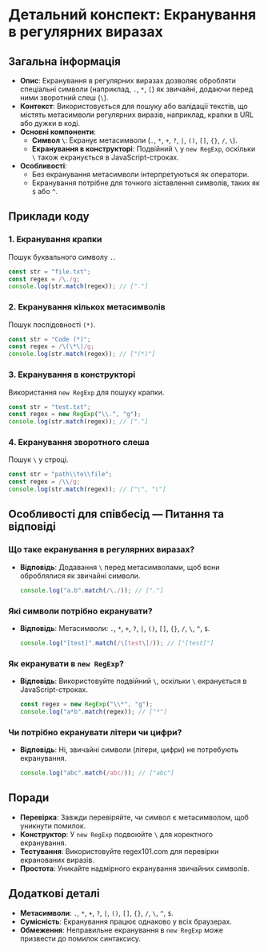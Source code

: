 # Детальний конспект: Екранування в регулярних виразах

## Загальна інформація

- **Опис**: Екранування в регулярних виразах дозволяє обробляти спеціальні символи (наприклад, `.`, `*`, `[`) як звичайні, додаючи перед ними зворотний слеш (`\`).
- **Контекст**: Використовується для пошуку або валідації текстів, що містять метасимволи регулярних виразів, наприклад, крапки в URL або дужки в коді.
- **Основні компоненти**:
  - **Символ `\`**: Екранує метасимволи (`.`, `*`, `+`, `?`, `|`, `()`, `[]`, `{}`, `/`, `\`).
  - **Екранування в конструкторі**: Подвійний `\` у `new RegExp`, оскільки `\` також екранується в JavaScript-строках.
- **Особливості**:
  - Без екранування метасимволи інтерпретуються як оператори.
  - Екранування потрібне для точного зіставлення символів, таких як `$` або `^`.

## Приклади коду

### 1. Екранування крапки

Пошук буквального символу `.`.

```javascript
const str = "file.txt";
const regex = /\./g;
console.log(str.match(regex)); // ["."]
```

### 2. Екранування кількох метасимволів

Пошук послідовності `(*)`.

```javascript
const str = "Code (*)";
const regex = /\(\*\)/g;
console.log(str.match(regex)); // ["(*)"]
```

### 3. Екранування в конструкторі

Використання `new RegExp` для пошуку крапки.

```javascript
const str = "test.txt";
const regex = new RegExp("\\.", "g");
console.log(str.match(regex)); // ["."]
```

### 4. Екранування зворотного слеша

Пошук `\` у строці.

```javascript
const str = "path\\to\\file";
const regex = /\\/g;
console.log(str.match(regex)); // ["\", "\"]
```

## Особливості для співбесід — Питання та відповіді

### Що таке екранування в регулярних виразах?

- **Відповідь**: Додавання `\` перед метасимволами, щоб вони оброблялися як звичайні символи.
  ```javascript
  console.log("a.b".match(/\./)); // ["."]
  ```

### Які символи потрібно екранувати?

- **Відповідь**: Метасимволи: `.`, `*`, `+`, `?`, `|`, `()`, `[]`, `{}`, `/`, `\`, `^`, `$`.
  ```javascript
  console.log("[test]".match(/\[test\]/)); // ["[test]"]
  ```

### Як екранувати в `new RegExp`?

- **Відповідь**: Використовуйте подвійний `\`, оскільки `\` екранується в JavaScript-строках.
  ```javascript
  const regex = new RegExp("\\*", "g");
  console.log("a*b".match(regex)); // ["*"]
  ```

### Чи потрібно екранувати літери чи цифри?

- **Відповідь**: Ні, звичайні символи (літери, цифри) не потребують екранування.
  ```javascript
  console.log("abc".match(/abc/)); // ["abc"]
  ```

## Поради

- **Перевірка**: Завжди перевіряйте, чи символ є метасимволом, щоб уникнути помилок.
- **Конструктор**: У `new RegExp` подвоюйте `\` для коректного екранування.
- **Тестування**: Використовуйте regex101.com для перевірки екранованих виразів.
- **Простота**: Уникайте надмірного екранування звичайних символів.

## Додаткові деталі

- **Метасимволи**: `.`, `*`, `+`, `?`, `|`, `()`, `[]`, `{}`, `/`, `\`, `^`, `$`.
- **Сумісність**: Екранування працює однаково у всіх браузерах.
- **Обмеження**: Неправильне екранування в `new RegExp` може призвести до помилок синтаксису.